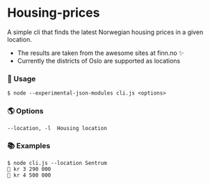 # Housing-prices

A simple cli that finds the latest Norwegian housing prices in a given location.

- The results are taken from the awesome sites at finn.no ✨
- Currently the districts of Oslo are supported as locations

### 🚀 Usage

```
$ node --experimental-json-modules cli.js <options>
```

### 🌎 Options

```
--location, -l  Housing location
```

### 📚 Examples

```
$ node cli.js --location Sentrum
🏡 kr 3 290 000
🏡 kr 4 500 000
```
